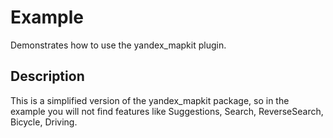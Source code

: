 # Example

Demonstrates how to use the yandex_mapkit plugin.

## Description

This is a simplified version of the yandex_mapkit package, so in the example you will not find
features like Suggestions, Search, ReverseSearch, Bicycle, Driving.
